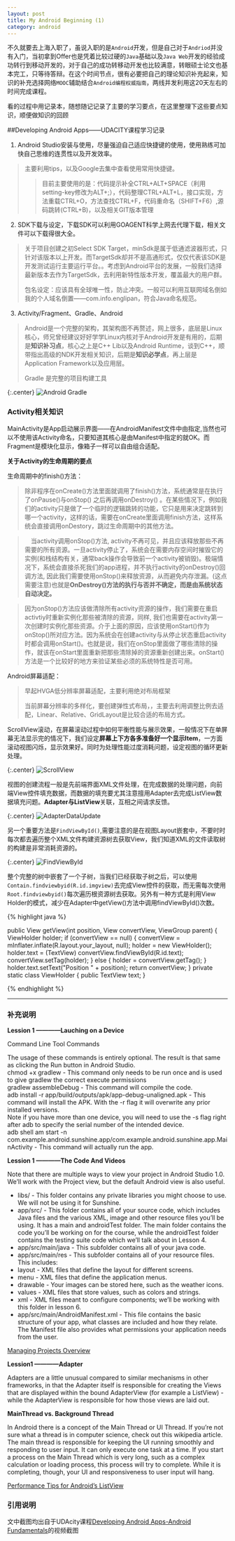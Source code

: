 ```yaml
---
layout: post
title: My Android Beginning (1)
category: android
---
```


不久就要去上海入职了，虽说入职的是`Android`开发，但是自己对于`Andriod`并没有入门，当初拿到Offer也是凭着比较过硬的`Java`基础以及`Java Web`开发的经验成功转行到移动开发的，对于自己的成功转移动开发也比较满意，转眼硕士论文也基本完工，只等待答辩。在这个时间节点，很有必要把自己的理论知识补充起来，知识的补充选择网络`MOOC`辅助结合`Android编程权威指南`，两线并发利用这20天左右的时间完成课程。

看的过程中用记录本，随想随记记录了主要的学习要点，在这里整理下这些要点知识，顺便做知识的回顾

##Developing Android Apps——UDACITY课程学习记录

1. Android Studio安装与使用，尽量强迫自己适应快捷键的使用，使用熟练可加快自己思维的连贯性以及开发效率。
        
> 主要利用tips，以及Google去集中查看使用常用快捷键。
> 
> > 目前主要使用的是：代码提示补全CTRL+ALT+SPACE（利用setting-key修改为ALT+;），代码整理CTRL+ALT+L，接口实现，方法重载CTRL+O，方法查找CTRL+F，代码重命名（SHIFT+F6）,源码跳转(CTRL+B)，以及相关GIT版本管理
> 

2. SDK下载与设定，下载SDK可以利用GOAGENT科学上网去代理下载，相关文件可以下载得很大全。

> 关于项目创建之初Select SDK Target，minSdk是属于低通滤波器形式，只针对该版本以上开发。而TargetSdk却并不是高通形式，仅仅代表该SDK是开发测试运行主要运行平台。。考虑到Android平台的发展，一般我们选择最新版本去作为TargetSdk，去利用新特性版本开发，覆盖最大的用户群。
> 
> 包名设定：应该具有全球唯一性，防止冲突。一般可以利用互联网域名倒如我的个人域名倒置——com.info.englipan，符合Java命名规范。

3. Activity/Fragment、Gradle、Android

> Android是一个完整的架构，其架构图不再赘述，网上很多，底层是Linux核心，师兄曾经建议好好学学Linux内核对于Android开发是有用的，后期是**知识补习点**，核心之上是C++ Lib以及Android Runtime，谈到C++，顺带指出高级的NDK开发相关知识，后期是**知识必学点**，再上层是Application Framework以及应用层。
> 
> Gradle 是完整的项目构建工具

{:.center}
![Android Gradle](http://res.oncelee.com/assets%2Fimg%2F20150418%2Fandroid_gradle.jpg)

### Activity相关知识

MainActivity是App启动展示界面——在AndroidManifest文件中由<Intent-filter>指定,当然也可以不使用该Activity命名，只要知道其核心是由Manifest中指定的就OK。而Fragment是模块化显示，像箱子一样可以自由组合适配。

**关于Activity的生命周期的要点**

生命周期中的finish()方法：

> 除非程序在onCreate()方法里面就调用了finish()方法，系统通常是在执行了onPause()与onStop() 之后再调用onDestroy() 。在某些情况下，例如我们的activity只是做了一个临时的逻辑跳转的功能，它只是用来决定跳转到哪一个activity，这样的话，需要在onCreate里面调用finish方法，这样系统会直接调用onDestory，跳过生命周期中的其他方法。

>　当activity调用onStop()方法, activity不再可见，并且应该释放那些不再需要的所有资源。一旦activity停止了，系统会在需要内存空间时摧毁它的实例(和栈结构有关，通常back操作会导致前一个activity被销毁)。极端情况下，系统会直接杀死我们的app进程，并不执行activity的onDestroy()回调方法, 因此我们需要使用onStop()来释放资源，从而避免内存泄漏。(这点需要注意)也就是**OnDestroy()方法的执行与否并不确定，而是由系统状态自动决定。**

> 因为onStop()方法应该做清除所有activity资源的操作，我们需要在重启activtiy时重新实例化那些被清除的资源，同样, 我们也需要在activity第一次创建时实例化那些资源。介于上面的原因，应该使用onStart()作为onStop()所对应方法。因为系统会在创建activity与从停止状态重启activity时都会调用onStart()。也就是说，我们在onStop里面做了哪些清除的操作，就该在onStart里面重新把那些清除掉的资源重新创建出来。onStart()方法是一个比较好的地方来验证某些必须的系统特性是否可用。

Android屏幕适配：

> 早起HVGA低分辨率屏幕适配，主要利用绝对布局框架
> 
> 当前屏幕分辨率的多样化，要创建弹性式布局，，主要去利用调整比例去适配，Linear、Relative、GridLayout是比较合适的布局方式。

ScrollView滚动，在屏幕滚动过程中如何平衡性能与展示效果，一般情况下在单屏幕无法显示完的情况下，我们设定**屏幕上下方各多准备好一个显示Item**，一方面滚动视图闪烁，显示效果好。同时为处理性能过度消耗问题，设定视图的循环更新处理。

{:.center}
![ScrollView](http://res.oncelee.com/assets%2Fimg%2F20150418%2Flistviewscroll.png)

视图的创建流程一般是先前端界面XML文件处理，在完成数据的处理问题，向前端View控件填充数据，而数据的填充要尤其注意擅用Adapter去完成ListView数据填充问题。**Adapter与ListView**关联，互相之间请求反馈。

{:.center}
![AdapterDataUpdate](http://res.oncelee.com/assets%2Fimg%2F20150418%2FAdapterDataupdate.jpg)

另一个重要方法是`FindViewById()`,需要注意的是在视图Layout嵌套中，不要时时每次都去遍历整个XML文件构建资源树去获取View，我们知道XML的文件读取树的构建是非常消耗资源的。

{:.center}
![FindViewById](http://res.oncelee.com/assets%2Fimg%2F20150418%2FFindviewbyid.jpg)

整个完整的树中嵌套了一个子树，当我们已经获取子树之后，可以使用`Contain.findviewbyid(R.id.imgview)`去完成View控件的获取，而无需每次使用`Root.findviewbyid()`每次遍历根资源树去获取。另外有一种方式是利用View Holder的模式，减少在Adapter中getView()方法中调用findViewById()次数。


{% highlight java %}

public View getView(int position, View convertView, ViewGroup parent) {
    ViewHolder holder;
    if (convertView == null) {
        convertView = mInflater.inflate(R.layout.your_layout, null);
        holder = new ViewHolder();
        holder.text = (TextView) convertView.findViewById(R.id.text);
        convertView.setTag(holder);
    } else {
        holder = convertView.getTag();
    }
    holder.text.setText("Position " + position);
    return convertView;
}
private static class ViewHolder {
    public TextView text;
}

{% endhighlight %}

---

### 补充说明

**Lession 1 ————Lauching on a Device**

Command Line Tool Commands

The usage of these commands is entirely optional. The result is that same as clicking the Run button in Android Studio.          
chmod +x gradlew - This command only needs to be run once and is used to give gradlew the correct execute permissions         
gradlew assembleDebug - This command will compile the code.      
adb install -r app/build/outputs/apk/app-debug-unaligned.apk - This command will install the APK. With the -r flag it will overwrite any prior installed versions.         
Note if you have more than one device, you will need to use the -s flag right after adb to specify the serial number of the intended device.            
adb shell am start -n com.example.android.sunshine.app/com.example.android.sunshine.app.MainActivity - This command will actually run the app.

**Lession 1 ————The Code And Videos**

Note that there are multiple ways to view your project in Android Studio 1.0. We’ll work with the Project view, but the default Android view is also useful.

* libs/ - This folder contains any private libraries you might choose to use. We will not be using it for Sunshine.         
* app/src/ - This folder contains all of your source code, which includes Java files and the various XML, image and other resource files you’ll be using. It has a main and androidTest folder. The main folder contains the code you’ll be working on for the course, while the androidTest folder contains the testing suite code which we’ll talk about in Lesson 4.    
*  app/src/main/java - This subfolder contains all of your java code.    
* app/src/main/res - This subfolder contains all of your resource files. This includes:      
* layout - XML files that define the layout for different screens.     
* menu - XML files that define the application menus.    
* drawable - Your images can be stored here, such as the weather icons.    
* values - XML files that store values, such as colors and strings.    
* xml - XML files meant to configure components; we’ll be working with this folder in lesson 6.    
* app/src/main/AndroidManifest.xml - This file contains the basic structure of your app, what classes are included and how they relate. The Manifest file also provides what permissions your application needs from the user.   


[Managing Projects Overview](https://developer.android.com/tools/projects/index.html)

**Lession1 ————Adapter**

Adapters are a little unusual compared to similar mechanisms in other frameworks, in that the Adapter itself is responsible for creating the Views that are displayed within the bound AdapterView (for example a ListView) - while the AdapterView is responsible for how those views are laid out. 

**MainThread vs. Background Thread**

In Android there is a concept of the Main Thread or UI Thread. If you’re not sure what a thread is in computer science, check out this wikipedia article. The main thread is responsible for keeping the UI running smoothly and responding to user input. It can only execute one task at a time. If you start a process on the Main Thread which is very long, such as a complex calculation or loading process, this process will try to complete. While it is completing, though, your UI and responsiveness to user input will hang.

[Performance Tips for Android’s ListView](http://lucasr.org/2012/04/05/performance-tips-for-androids-listview/   "提升Android ListView性能的几个技巧")

### 引用说明

文中截图均出自于UDAcity课程[Developing Android Apps-Android Fundamentals](https://www.udacity.com/course/developing-android-apps--ud853   "Developing Android Apps课程链接")的视频截图



